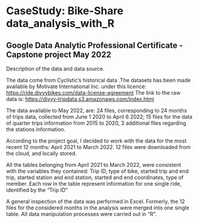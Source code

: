 # CaseStudy: Bike-Share data_analysis_with_R
## Google Data Analytic Professional Certificate - Capstone project May 2022

Description of the data and data source.

The data come from Cyclistic’s historical data .The datasets has been made available by Motivate International Inc. under this licence: https://ride.divvybikes.com/data-license-agreement
The link to the raw data is: https://divvy-tripdata.s3.amazonaws.com/index.html

The data available to May 2022, are: 24 files, corresponding to 24 months of trips data, collected from June 1 2020 to April 6 2022; 15 files for the data of quarter trips information from 2015 to 2020, 3 additional files regarding the stations information.

According to the project goal, I decided to work with the data for the most recent 12 months: April 2021 to March 2022. 12 files were downloaded from the cloud, and locally stored.

All the tables belonging from April 2021 to March 2022, were consistent with the variables they contained: Trip ID, type of bike, started trip and end trip, started station and end station, started and end coordinates, type of member. Each row in the table represent information for one single ride, identified by the “Trip ID”

A general inspection of the data was performed in Excel. Formerly, the 12 files for the considered months in the analysis were merged into one single table. All data manipulation processes were carried out in “R”. 
